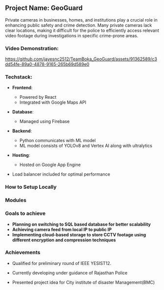 ## Project Name: GeoGuard
Private cameras in businesses, homes, and institutions play a crucial role in enhancing public safety and crime detection. Many private cameras lack clear locations, making it difficult for the police to efficiently access relevant video footage during investigations in specific crime-prone areas.

### Video Demonstration:
 

https://github.com/jayesnc2512/TeamBoka_GeoGuard/assets/91362589/c3dd54fe-89a0-4878-9165-265b69d589e0

### Techstack: 
- **Frontend**:
  - Powered by React
  - Integrated with Google Maps API

- **Database**:
  - Managed using Firebase 

- **Backend**:
  - Python communicates with ML model
  - ML model consists of YOLOv8 and Vertex AI along with ultralytics

- **Hosting**:
  - Hosted on Google App Engine
<!-- - Kubernetes Engine utilized -->
  - Load balancer included for optimal performance 


### How to Setup Locally

### Modules

### Goals to achieve
- **Planning on switching to SQL based database for better scalability**
- **Achieving camera feed from local IP to public IP**
- **Implementing cloud-based storage to store CCTV footage using different encryption and compression techniques**

### Achievements
- Qualified for preliminary round of IEEE YESIST12. 

- Currently developing under guidance of Rajasthan Police

- Presented project idea for City institute of disaster Management(BMC) 
